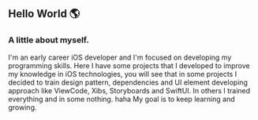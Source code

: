 ## Hello World 🌎

### A little about myself.

I'm an early career iOS developer and I'm focused on developing my programming skills. Here I have some projects that I developed to improve my knowledge in iOS technologies, you will see that in some projects I decided to train design pattern, dependencies and UI element developing approach like ViewCode, Xibs, Storyboards and SwiftUI. In others I trained everything and in some nothing. haha My goal is to keep learning and growing.
